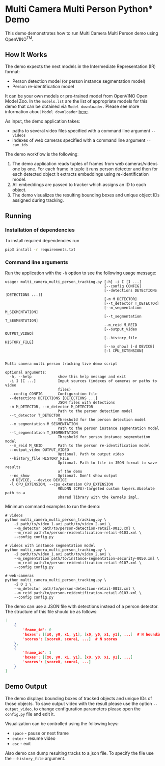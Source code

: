 # Multi Camera Multi Person Python* Demo

This demo demonstrates how to run Multi Camera Multi Person demo using OpenVINO<sup>TM</sup>.

## How It Works

The demo expects the next models in the Intermediate Representation (IR) format:

   * Person detection model (or person instance segmentation model)
   * Person re-identification model

It can be your own models or pre-trained model from OpenVINO Open Model Zoo.
In the `models.lst` are the list of appropriate models for this demo
that can be obtained via `Model downloader`.
Please see more information about `Model downloader` [here](../../../tools/downloader/README.md).

As input, the demo application takes:
* paths to several video files specified with a command line argument `--videos`
* indexes of web cameras specified with a command line argument `--cam_ids`

The demo workflow is the following:

1. The demo application reads tuples of frames from web cameras/videos one by one.
For each frame in tuple it runs person detector
and then for each detected object it extracts embeddings using re-identification model.
2. All embeddings are passed to tracker which assigns an ID to each object.
3. The demo visualizes the resulting bounding boxes and unique object IDs assigned during tracking.

## Running

### Installation of dependencies

To install required dependencies run

```bash
pip3 install -r requirements.txt
```

### Command line arguments

Run the application with the `-h` option to see the following usage message:

```
usage: multi_camera_multi_person_tracking.py [-h] -i I [I ...]
                                             [--config CONFIG]
                                             [--detections DETECTIONS [DETECTIONS ...]]
                                             [-m M_DETECTOR]
                                             [--t_detector T_DETECTOR]
                                             [--m_segmentation M_SEGMENTATION]
                                             [--t_segmentation T_SEGMENTATION]
                                             --m_reid M_REID
                                             [--output_video OUTPUT_VIDEO]
                                             [--history_file HISTORY_FILE]
                                             [--no_show] [-d DEVICE]
                                             [-l CPU_EXTENSION]


Multi camera multi person tracking live demo script

optional arguments:
  -h, --help            show this help message and exit
  -i I [I ...]          Input sources (indexes of cameras or paths to video
                        files)
  --config CONFIG       Configuration file
  --detections DETECTIONS [DETECTIONS ...]
                        JSON files with detections
  -m M_DETECTOR, --m_detector M_DETECTOR
                        Path to the person detection model
  --t_detector T_DETECTOR
                        Threshold for the person detection model
  --m_segmentation M_SEGMENTATION
                        Path to the person instance segmentation model
  --t_segmentation T_SEGMENTATION
                        Threshold for person instance segmentation model
  --m_reid M_REID       Path to the person re-identification model
  --output_video OUTPUT_VIDEO
                        Optional. Path to output video
  --history_file HISTORY_FILE
                        Optional. Path to file in JSON format to save results
                        of the demo
  --no_show             Optional. Don't show output
  -d DEVICE, --device DEVICE
  -l CPU_EXTENSION, --cpu_extension CPU_EXTENSION
                        MKLDNN (CPU)-targeted custom layers.Absolute path to a
                        shared library with the kernels impl.

```
Minimum command examples to run the demo:

```
# videos
python multi_camera_multi_person_tracking.py \
    -i path/to/video_1.avi path/to/video_2.avi \
    --m_detector path/to/person-detection-retail-0013.xml \
    --m_reid path/to/person-reidentification-retail-0103.xml \
    --config config.py

# videos with instance segmentation model
python multi_camera_multi_person_tracking.py \
    -i path/to/video_1.avi path/to/video_2.avi \
    --m_segmentation path/to/instance-segmentation-security-0050.xml \
    --m_reid path/to/person-reidentification-retail-0107.xml \
    --config config.py

# web-cameras
python multi_camera_multi_person_tracking.py \
    -i 0 1 \
    --m_detector path/to/person-detection-retail-0013.xml \
    --m_reid path/to/person-reidentification-retail-0103.xml \
    --config config.py
```

The demo can use a JSON file with detections instead of a person detector.
The structure of this file should be as follows:
```json
[
    {
        'frame_id': 0
        'boxes': [[x0, y0, x1, y1], [x0, y0, x1, y1], ...]  # N bounding boxes
        'scores': [score0, score1, ...]  # N scores
    },
    {
        'frame_id': 1
        'boxes': [[x0, y0, x1, y1], [x0, y0, x1, y1], ...]
        'scores': [score0, score1, ...]
    }
]
```

## Demo Output

The demo displays bounding boxes of tracked objects and unique IDs of those objects.
To save output video with the result please use the option  `--output_video`,
to change configuration parameters please open the `config.py` file and edit it.

Visualization can be controlled using the following keys:
 * `space` - pause or next frame
 * `enter` - resume video
 * `esc` - exit

Also demo can dump resulting tracks to a json file. To specify the file use the
`--history_file` argument.
